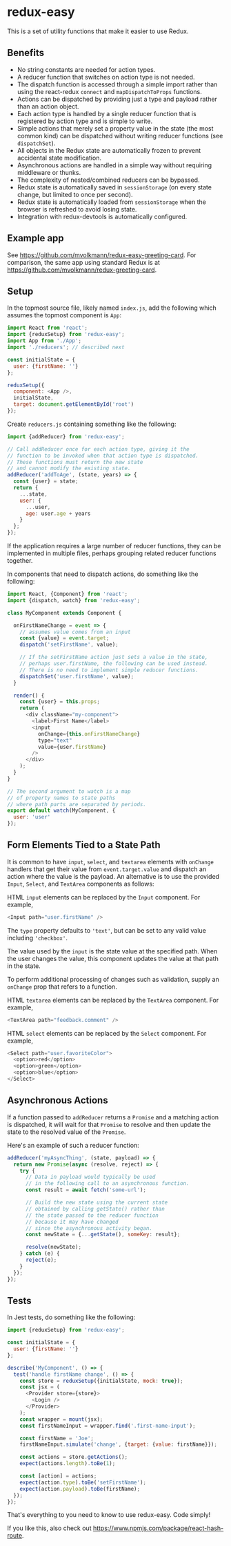 # redux-easy

This is a set of utility functions that make it easier to use Redux.

## Benefits

* No string constants are needed for action types.
* A reducer function that switches on action type is not needed.
* The dispatch function is accessed through a simple import rather than
  using the react-redux `connect` and `mapDispatchToProps` functions.
* Actions can be dispatched by providing just a type and payload
  rather than an action object.
* Each action type is handled by a single reducer function
  that is registered by action type and is simple to write.
* Simple actions that merely set a property value in the state
  (the most common kind) can be dispatched without writing
  reducer functions (see `dispatchSet`).
* All objects in the Redux state are automatically frozen
  to prevent accidental state modification.
* Asynchronous actions are handled in a simple way
  without requiring middleware or thunks.
* The complexity of nested/combined reducers can be bypassed.
* Redux state is automatically saved in `sessionStorage`
  (on every state change, but limited to once per second).
* Redux state is automatically loaded from `sessionStorage`
  when the browser is refreshed to avoid losing state.
* Integration with redux-devtools is automatically configured.

## Example app

See https://github.com/mvolkmann/redux-easy-greeting-card.
For comparison, the same app using standard Redux is at
https://github.com/mvolkmann/redux-greeting-card.

## Setup

In the topmost source file, likely named `index.js`,
add the following which assumes the topmost component is `App`:

```js
import React from 'react';
import {reduxSetup} from 'redux-easy';
import App from './App';
import './reducers'; // described next

const initialState = {
  user: {firstName: ''}
};

reduxSetup({
  component: <App />,
  initialState,
  target: document.getElementById('root')
});
```

Create `reducers.js` containing something like the following:

```js
import {addReducer} from 'redux-easy';

// Call addReducer once for each action type, giving it the
// function to be invoked when that action type is dispatched.
// These functions must return the new state
// and cannot modify the existing state.
addReducer('addToAge', (state, years) => {
  const {user} = state;
  return {
    ...state,
    user: {
      ...user,
      age: user.age + years
    }
  };
});
```

If the application requires a large number of reducer functions,
they can be implemented in multiple files,
perhaps grouping related reducer functions together.

In components that need to dispatch actions,
do something like the following:

```js
import React, {Component} from 'react';
import {dispatch, watch} from 'redux-easy';

class MyComponent extends Component {

  onFirstNameChange = event => {
    // assumes value comes from an input
    const {value} = event.target;
    dispatch('setFirstName', value);

    // If the setFirstName action just sets a value in the state,
    // perhaps user.firstName, the following can be used instead.
    // There is no need to implement simple reducer functions.
    dispatchSet('user.firstName', value);
  }

  render() {
    const {user} = this.props;
    return (
      <div className="my-component">
        <label>First Name</label>
        <input
          onChange={this.onFirstNameChange}
          type="text"
          value={user.firstName}
        />
      </div>
    );
  }
}

// The second argument to watch is a map
// of property names to state paths
// where path parts are separated by periods.
export default watch(MyComponent, {
  user: 'user'
});
```

## Form Elements Tied to a State Path

It is common to have `input`, `select`, and `textarea` elements
with `onChange` handlers that get their value from `event.target.value`
and dispatch an action where the value is the payload.
An alternative is to use the provided `Input`, `Select`, and `TextArea` components
as follows:

HTML `input` elements can be replaced by the `Input` component.
For example,
```js
<Input path="user.firstName" />
```

The `type` property defaults to `'text'`,
but can be set to any valid value including `'checkbox'`.

The value used by the `input` is the state value at the specified path.
When the user changes the value, this component
updates the value at that path in the state.

To perform additional processing of changes such as validation,
supply an `onChange` prop that refers to a function.

HTML `textarea` elements can be replaced by the `TextArea` component.
For example,
```js
<TextArea path="feedback.comment" />
```

HTML `select` elements can be replaced by the `Select` component.
For example,
```js
<Select path="user.favoriteColor">
  <option>red</option>
  <option>green</option>
  <option>blue</option>
</Select>
```

## Asynchronous Actions

If a function passed to `addReducer` returns a `Promise`
and a matching action is dispatched,
it will wait for that `Promise` to resolve and then
update the state to the resolved value of the `Promise`.

Here's an example of such a reducer function:
```js
addReducer('myAsyncThing', (state, payload) => {
  return new Promise(async (resolve, reject) => {
    try {
      // Data in payload would typically be used
      // in the following call to an asynchronous function.
      const result = await fetch('some-url');

      // Build the new state using the current state
      // obtained by calling getState() rather than
      // the state passed to the reducer function
      // because it may have changed
      // since the asynchronous activity began.
      const newState = {...getState(), someKey: result};

      resolve(newState);
    } catch (e) {
      reject(e);
    }
  });
});
```

## Tests

In Jest tests, do something like the following:

```js
import {reduxSetup} from 'redux-easy';

const initialState = {
  user: {firstName: ''}
};

describe('MyComponent', () => {
  test('handle firstName change', () => {
    const store = reduxSetup({initialState, mock: true});
    const jsx = (
      <Provider store={store}>
        <Login />
      </Provider>
    );
    const wrapper = mount(jsx);
    const firstNameInput = wrapper.find('.first-name-input');

    const firstName = 'Joe';
    firstNameInput.simulate('change', {target: {value: firstName}});

    const actions = store.getActions();
    expect(actions.length).toBe(1);

    const [action] = actions;
    expect(action.type).toBe('setFirstName');
    expect(action.payload).toBe(firstName);
  });
});

```

That's everything to you need to know to use redux-easy.
Code simply!

If you like this, also check out
https://www.npmjs.com/package/react-hash-route.
